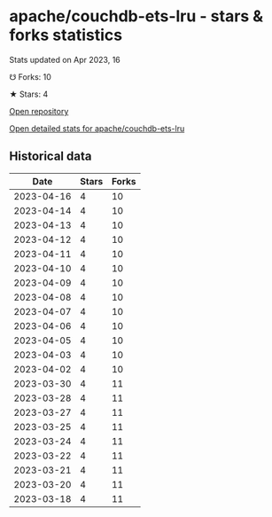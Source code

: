 # apache/couchdb-ets-lru - stars & forks statistics

Stats updated on Apr 2023, 16

☋ Forks: 10

★ Stars: 4

[Open repository](https://github.com/apache/couchdb-ets-lru)

[Open detailed stats for apache/couchdb-ets-lru](https://reviewgithub.com/rep/apache/couchdb-ets-lru)

## Historical data
| Date | Stars | Forks |
|------|-------|-------|
| 2023-04-16 | 4 | 10 | 
| 2023-04-14 | 4 | 10 | 
| 2023-04-13 | 4 | 10 | 
| 2023-04-12 | 4 | 10 | 
| 2023-04-11 | 4 | 10 | 
| 2023-04-10 | 4 | 10 | 
| 2023-04-09 | 4 | 10 | 
| 2023-04-08 | 4 | 10 | 
| 2023-04-07 | 4 | 10 | 
| 2023-04-06 | 4 | 10 | 
| 2023-04-05 | 4 | 10 | 
| 2023-04-03 | 4 | 10 | 
| 2023-04-02 | 4 | 10 | 
| 2023-03-30 | 4 | 11 | 
| 2023-03-28 | 4 | 11 | 
| 2023-03-27 | 4 | 11 | 
| 2023-03-25 | 4 | 11 | 
| 2023-03-24 | 4 | 11 | 
| 2023-03-22 | 4 | 11 | 
| 2023-03-21 | 4 | 11 | 
| 2023-03-20 | 4 | 11 | 
| 2023-03-18 | 4 | 11 | 

